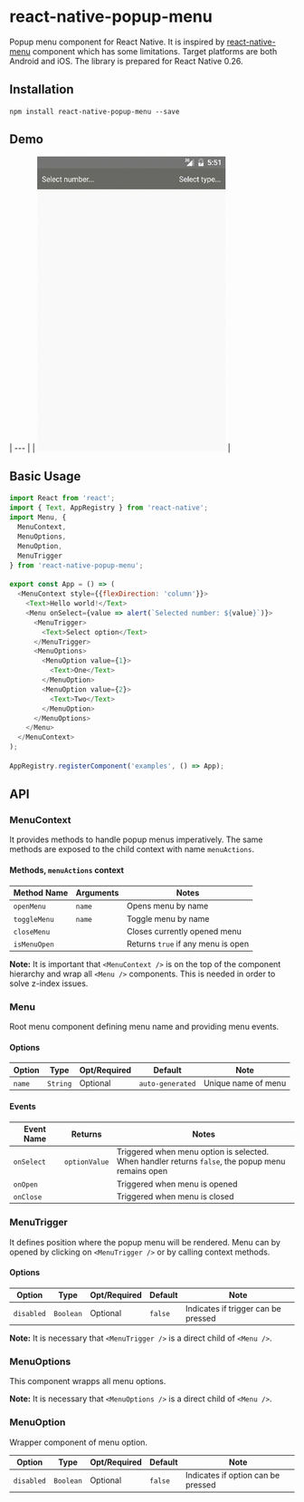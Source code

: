 # react-native-popup-menu

Popup menu component for React Native.
It is inspired by [react-native-menu](https://github.com/jaysoo/react-native-menu) component which has some limitations.
Target platforms are both Android and iOS. The library is prepared for React Native 0.26.

## Installation

```
npm install react-native-popup-menu --save
```

## Demo

| --- |
| ![](./android.demo.gif) |

## Basic Usage

```js
import React from 'react';
import { Text, AppRegistry } from 'react-native';
import Menu, {
  MenuContext,
  MenuOptions,
  MenuOption,
  MenuTrigger
} from 'react-native-popup-menu';

export const App = () => (
  <MenuContext style={{flexDirection: 'column'}}>
    <Text>Hello world!</Text>
    <Menu onSelect={value => alert(`Selected number: ${value}`)}>
      <MenuTrigger>
        <Text>Select option</Text>
      </MenuTrigger>
      <MenuOptions>
        <MenuOption value={1}>
          <Text>One</Text>
        </MenuOption>
        <MenuOption value={2}>
          <Text>Two</Text>
        </MenuOption>
      </MenuOptions>
    </Menu>
  </MenuContext>
);

AppRegistry.registerComponent('examples', () => App);
```

## API

### MenuContext

It provides methods to handle popup menus imperatively.  The same methods are exposed to the child context with name `menuActions`.

#### Methods, `menuActions` context

| Method Name | Arguments | Notes
|---|---|---|
|`openMenu`|`name`|Opens menu by name|
|`toggleMenu`|`name`|Toggle menu by name|
|`closeMenu`||Closes currently opened menu|
|`isMenuOpen`||Returns `true` if any menu is open|

**Note:** It is important that `<MenuContext />` is on the top of the component hierarchy and wrap all `<Menu />` components.
This is needed in order to solve z-index issues.

### Menu

Root menu component defining menu name and providing menu events.

#### Options
| Option | Type | Opt/Required | Default | Note |
|---|---|---|---|---|
|`name`|`String`|Optional|`auto-generated`|Unique name of menu|

#### Events
| Event Name | Returns | Notes |
|---|---|---|
|`onSelect`|`optionValue`|Triggered when menu option is selected.<br>When handler returns `false`, the popup menu remains open|
|`onOpen`||Triggered when menu is opened|
|`onClose`||Triggered when menu is closed|

### MenuTrigger

It defines position where the popup menu will be rendered.
Menu can by opened by clicking on `<MenuTrigger />` or by calling context methods.

#### Options
| Option | Type | Opt/Required | Default | Note |
|---|---|---|---|---|
|`disabled`|`Boolean`|Optional|`false`|Indicates if trigger can be pressed|

**Note:** It is necessary that `<MenuTrigger />` is a direct child of `<Menu />`.

### MenuOptions

This component wrapps all menu options.

**Note:** It is necessary that `<MenuOptions />` is a direct child of `<Menu />`.


### MenuOption

Wrapper component of menu option.

| Option | Type | Opt/Required | Default | Note |
|---|---|---|---|---|
|`disabled`|`Boolean`|Optional|`false`|Indicates if option can be pressed|




